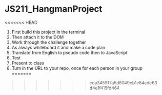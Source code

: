 # JS211_HangmanProject
<<<<<<< HEAD
  1. First build this project in the terminal
  2. Then attach it to the DOM
  3. Work through the challenge together
  4. As always whiteboard it and make a code plan
  5. Translate from English to pseudo code then to JavaScript
  6. Test
  7. Present to class
  8. Turn in the URL to your repo, once for each person in your group
=======

>>>>>>> cca345917a5d6049eb1e84ade63d4e1f415fd464

